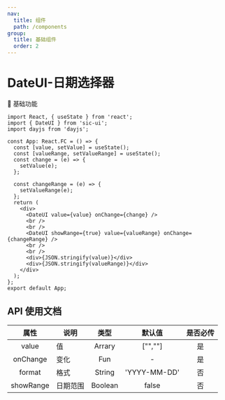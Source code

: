 ```yaml
---
nav:
  title: 组件
  path: /components
group:
  title: 基础组件
  order: 2
---
```


# DateUI-日期选择器

💎 基础功能

```tsx
import React, { useState } from 'react';
import { DateUI } from 'sic-ui';
import dayjs from 'dayjs';

const App: React.FC = () => {
  const [value, setValue] = useState();
  const [valueRange, setValueRange] = useState();
  const change = (e) => {
    setValue(e);
  };

  const changeRange = (e) => {
    setValueRange(e);
  };
  return (
    <div>
      <DateUI value={value} onChange={change} />
      <br />
      <br />
      <DateUI showRange={true} value={valueRange} onChange={changeRange} />
      <br />
      <br />
      <div>{JSON.stringify(value)}</div>
      <div>{JSON.stringify(valueRange)}</div>
    </div>
  );
};
export default App;
```

## API 使用文档

<font size=1>

|   属性    | 说明     |  类型   |    默认值    | 是否必传 |
| :-------: | -------- | :-----: | :----------: | :------: |
|   value   | 值       | Arrary  |   ["",""]    |    是    |
| onChange  | 变化     |   Fun   |      -       |    是    |
|  format   | 格式     | String  | 'YYYY-MM-DD' |    否    |
| showRange | 日期范围 | Boolean |    false     |    否    |

</font>
